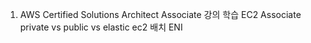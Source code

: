 1. AWS Certified Solutions Architect Associate 강의 학습
    EC2 Associate 
        private vs public vs elastic
        ec2 배치 
        ENI 